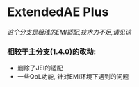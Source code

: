 # ExtendedAE Plus
_这个分支是粗浅的EMI适配,技术力不足,请见谅_

### 相较于主分支(1.4.0)的改动:
- 删除了JEI的适配
- 一些QoL功能, 针对EMI环境下遇到的问题